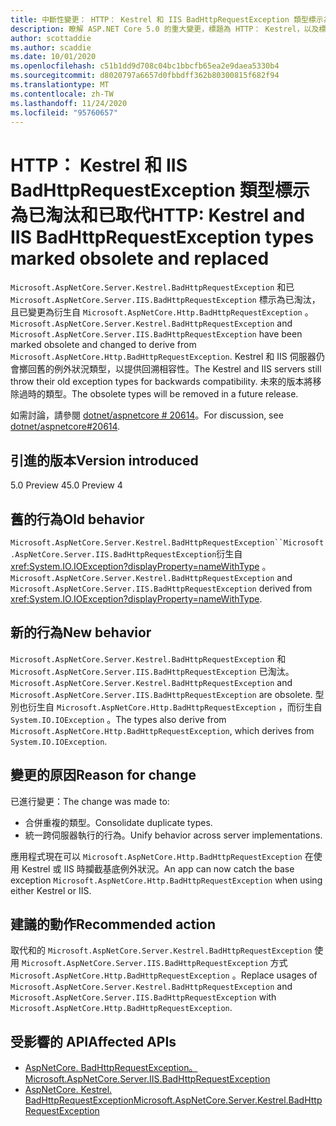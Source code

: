 ```yaml
---
title: 中斷性變更： HTTP： Kestrel 和 IIS BadHttpRequestException 類型標示為已淘汰和已取代
description: 瞭解 ASP.NET Core 5.0 的重大變更，標題為 HTTP： Kestrel，以及標示為已淘汰和已取代的 IIS BadHttpRequestException 類型
author: scottaddie
ms.author: scaddie
ms.date: 10/01/2020
ms.openlocfilehash: c51b1dd9d708c04bc1bbcfb65ea2e9daea5330b4
ms.sourcegitcommit: d8020797a6657d0fbbdff362b80300815f682f94
ms.translationtype: MT
ms.contentlocale: zh-TW
ms.lasthandoff: 11/24/2020
ms.locfileid: "95760657"
---
```

# <a name="http-kestrel-and-iis-badhttprequestexception-types-marked-obsolete-and-replaced"></a><span data-ttu-id="05022-103">HTTP： Kestrel 和 IIS BadHttpRequestException 類型標示為已淘汰和已取代</span><span class="sxs-lookup"><span data-stu-id="05022-103">HTTP: Kestrel and IIS BadHttpRequestException types marked obsolete and replaced</span></span>

<span data-ttu-id="05022-104">`Microsoft.AspNetCore.Server.Kestrel.BadHttpRequestException` 和已 `Microsoft.AspNetCore.Server.IIS.BadHttpRequestException` 標示為已淘汰，且已變更為衍生自 `Microsoft.AspNetCore.Http.BadHttpRequestException` 。</span><span class="sxs-lookup"><span data-stu-id="05022-104">`Microsoft.AspNetCore.Server.Kestrel.BadHttpRequestException` and `Microsoft.AspNetCore.Server.IIS.BadHttpRequestException` have been marked obsolete and changed to derive from `Microsoft.AspNetCore.Http.BadHttpRequestException`.</span></span> <span data-ttu-id="05022-105">Kestrel 和 IIS 伺服器仍會擲回舊的例外狀況類型，以提供回溯相容性。</span><span class="sxs-lookup"><span data-stu-id="05022-105">The Kestrel and IIS servers still throw their old exception types for backwards compatibility.</span></span> <span data-ttu-id="05022-106">未來的版本將移除過時的類型。</span><span class="sxs-lookup"><span data-stu-id="05022-106">The obsolete types will be removed in a future release.</span></span>

<span data-ttu-id="05022-107">如需討論，請參閱 [dotnet/aspnetcore # 20614](https://github.com/dotnet/aspnetcore/issues/20614)。</span><span class="sxs-lookup"><span data-stu-id="05022-107">For discussion, see [dotnet/aspnetcore#20614](https://github.com/dotnet/aspnetcore/issues/20614).</span></span>

## <a name="version-introduced"></a><span data-ttu-id="05022-108">引進的版本</span><span class="sxs-lookup"><span data-stu-id="05022-108">Version introduced</span></span>

<span data-ttu-id="05022-109">5.0 Preview 4</span><span class="sxs-lookup"><span data-stu-id="05022-109">5.0 Preview 4</span></span>

## <a name="old-behavior"></a><span data-ttu-id="05022-110">舊的行為</span><span class="sxs-lookup"><span data-stu-id="05022-110">Old behavior</span></span>

<span data-ttu-id="05022-111">`Microsoft.AspNetCore.Server.Kestrel.BadHttpRequestException``Microsoft.AspNetCore.Server.IIS.BadHttpRequestException`衍生自 <xref:System.IO.IOException?displayProperty=nameWithType> 。</span><span class="sxs-lookup"><span data-stu-id="05022-111">`Microsoft.AspNetCore.Server.Kestrel.BadHttpRequestException` and `Microsoft.AspNetCore.Server.IIS.BadHttpRequestException` derived from <xref:System.IO.IOException?displayProperty=nameWithType>.</span></span>

## <a name="new-behavior"></a><span data-ttu-id="05022-112">新的行為</span><span class="sxs-lookup"><span data-stu-id="05022-112">New behavior</span></span>

<span data-ttu-id="05022-113">`Microsoft.AspNetCore.Server.Kestrel.BadHttpRequestException` 和 `Microsoft.AspNetCore.Server.IIS.BadHttpRequestException` 已淘汰。</span><span class="sxs-lookup"><span data-stu-id="05022-113">`Microsoft.AspNetCore.Server.Kestrel.BadHttpRequestException` and `Microsoft.AspNetCore.Server.IIS.BadHttpRequestException` are obsolete.</span></span> <span data-ttu-id="05022-114">型別也衍生自 `Microsoft.AspNetCore.Http.BadHttpRequestException` ，而衍生自 `System.IO.IOException` 。</span><span class="sxs-lookup"><span data-stu-id="05022-114">The types also derive from `Microsoft.AspNetCore.Http.BadHttpRequestException`, which derives from `System.IO.IOException`.</span></span>

## <a name="reason-for-change"></a><span data-ttu-id="05022-115">變更的原因</span><span class="sxs-lookup"><span data-stu-id="05022-115">Reason for change</span></span>

<span data-ttu-id="05022-116">已進行變更：</span><span class="sxs-lookup"><span data-stu-id="05022-116">The change was made to:</span></span>

* <span data-ttu-id="05022-117">合併重複的類型。</span><span class="sxs-lookup"><span data-stu-id="05022-117">Consolidate duplicate types.</span></span>
* <span data-ttu-id="05022-118">統一跨伺服器執行的行為。</span><span class="sxs-lookup"><span data-stu-id="05022-118">Unify behavior across server implementations.</span></span>

<span data-ttu-id="05022-119">應用程式現在可以 `Microsoft.AspNetCore.Http.BadHttpRequestException` 在使用 Kestrel 或 IIS 時攔截基底例外狀況。</span><span class="sxs-lookup"><span data-stu-id="05022-119">An app can now catch the base exception `Microsoft.AspNetCore.Http.BadHttpRequestException` when using either Kestrel or IIS.</span></span>

## <a name="recommended-action"></a><span data-ttu-id="05022-120">建議的動作</span><span class="sxs-lookup"><span data-stu-id="05022-120">Recommended action</span></span>

<span data-ttu-id="05022-121">取代和的 `Microsoft.AspNetCore.Server.Kestrel.BadHttpRequestException` 使用 `Microsoft.AspNetCore.Server.IIS.BadHttpRequestException` 方式 `Microsoft.AspNetCore.Http.BadHttpRequestException` 。</span><span class="sxs-lookup"><span data-stu-id="05022-121">Replace usages of `Microsoft.AspNetCore.Server.Kestrel.BadHttpRequestException` and `Microsoft.AspNetCore.Server.IIS.BadHttpRequestException` with `Microsoft.AspNetCore.Http.BadHttpRequestException`.</span></span>

## <a name="affected-apis"></a><span data-ttu-id="05022-122">受影響的 API</span><span class="sxs-lookup"><span data-stu-id="05022-122">Affected APIs</span></span>

- [<span data-ttu-id="05022-123">AspNetCore. BadHttpRequestException。</span><span class="sxs-lookup"><span data-stu-id="05022-123">Microsoft.AspNetCore.Server.IIS.BadHttpRequestException</span></span>](/dotnet/api/microsoft.aspnetcore.server.iis.badhttprequestexception?view=aspnetcore-3.1)
- [<span data-ttu-id="05022-124">AspNetCore. Kestrel. BadHttpRequestException</span><span class="sxs-lookup"><span data-stu-id="05022-124">Microsoft.AspNetCore.Server.Kestrel.BadHttpRequestException</span></span>](/dotnet/api/microsoft.aspnetcore.server.kestrel.badhttprequestexception?view=aspnetcore-1.1)

<!--

### Category

ASP.NET Core

### Affected APIs

- `T:Microsoft.AspNetCore.Server.IIS.BadHttpRequestException`
- `T:Microsoft.AspNetCore.Server.Kestrel.BadHttpRequestException`

-->
